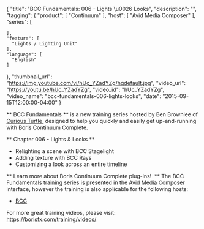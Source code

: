 {
  "title": "BCC Fundamentals: 006 - Lights \u0026 Looks",
  "description": "",
  "tagging": {
    "product": [
      "Continuum"
    ],
    "host": [
      "Avid Media Composer"
    ],
    "series": [

    ],
    "feature": [
      "Lights / Lighting Unit"
    ],
    "language": [
      "English"
    ]
  },
  "thumbnail_url": "https://img.youtube.com/vi/hUc_YZadYZg/hqdefault.jpg",
  "video_url": "https://youtu.be/hUc_YZadYZg",
  "video_id": "hUc_YZadYZg",
  "video_name": "bcc-fundamentals-006-lights-looks",
  "date": "2015-09-15T12:00:00-04:00"
}

** BCC Fundamentals ** is a new training series hosted by Ben Brownlee of  [ Curious Turtle ](http://www.curiousturtle.com/)  designed to help you quickly and easily get up-and-running with Boris Continuum Complete. 

** Chapter 006 - Lights &amp; Looks **

  * Relighting a scene with BCC Stagelight
  * Adding texture with BCC Rays
  * Customizing a look across an entire timeline

** Learn more about Boris Continuum Complete plug-ins!  ** The BCC Fundamentals training series is presented in the Avid Media Composer interface, however the training is also applicable for the following hosts:

  * [ BCC ](/products/continuum/)

For more great training videos, please visit:  [ https://borisfx.com/training/videos/ ](/training/videos/)




